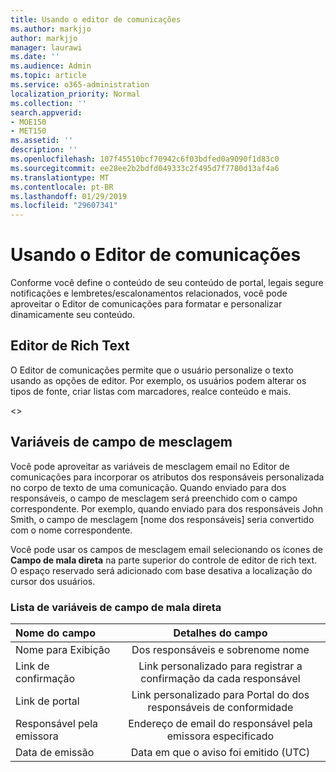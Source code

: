 ```yaml
---
title: Usando o editor de comunicações
ms.author: markjjo
author: markjjo
manager: laurawi
ms.date: ''
ms.audience: Admin
ms.topic: article
ms.service: o365-administration
localization_priority: Normal
ms.collection: ''
search.appverid:
- MOE150
- MET150
ms.assetid: ''
description: ''
ms.openlocfilehash: 107f45510bcf70942c6f03bdfed0a9090f1d83c0
ms.sourcegitcommit: ee28ee2b2bdfd049333c2f495d7f7780d13af4a6
ms.translationtype: MT
ms.contentlocale: pt-BR
ms.lasthandoff: 01/29/2019
ms.locfileid: "29607341"
---
```

# <a name="using-the-communications-editor"></a>Usando o Editor de comunicações
Conforme você define o conteúdo de seu conteúdo de portal, legais segure notificações e lembretes/escalonamentos relacionados, você pode aproveitar o Editor de comunicações para formatar e personalizar dinamicamente seu conteúdo.

## <a name="rich-text-editor"></a>Editor de Rich Text 

O Editor de comunicações permite que o usuário personalize o texto usando as opções de editor. Por exemplo, os usuários podem alterar os tipos de fonte, criar listas com marcadores, realce conteúdo e mais. 

<<include screenshot>>

## <a name="merge-field-variables"></a>Variáveis de campo de mesclagem

Você pode aproveitar as variáveis de mesclagem email no Editor de comunicações para incorporar os atributos dos responsáveis personalizada no corpo de texto de uma comunicação. Quando enviado para dos responsáveis, o campo de mesclagem será preenchido com o campo correspondente. Por exemplo, quando enviado para dos responsáveis John Smith, o campo de mesclagem [nome dos responsáveis] seria convertido com o nome correspondente. 

Você pode usar os campos de mesclagem email selecionando os ícones de **Campo de mala direta** na parte superior do controle de editor de rich text. O espaço reservado será adicionado com base desativa a localização do cursor dos usuários. 

### <a name="list-of-merge-field-variables"></a>Lista de variáveis de campo de mala direta
| Nome do campo                  | Detalhes do campo | 
| :------------------- | :-------------------: |
| Nome para Exibição  | Dos responsáveis e sobrenome nome | 
| Link de confirmação                 | Link personalizado para registrar a confirmação da cada responsável                 |
| Link de portal     | Link personalizado para Portal do dos responsáveis de conformidade                 |
| Responsável pela emissora                   | Endereço de email do responsável pela emissora especificado                   |
| Data de emissão                   | Data em que o aviso foi emitido (UTC)              |